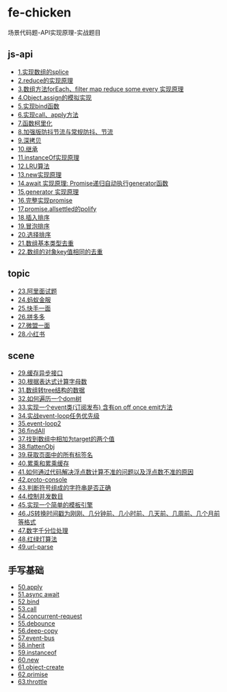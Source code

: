 # fe-chicken

场景代码题-API实现原理-实战题目

## js-api

- [1.实现数组的splice](https://github.com/ChickenDreamFactory/fe-chicken/issues/1)
- [2.reduce的实现原理](https://github.com/ChickenDreamFactory/fe-chicken/issues/2)
- [3.数组方法forEach、filter map reduce some every 实现原理](https://github.com/ChickenDreamFactory/fe-chicken/issues/3)
- [4.Object.assign的模拟实现](https://github.com/ChickenDreamFactory/fe-chicken/issues/4)
- [5.实现bind函数](https://github.com/ChickenDreamFactory/fe-chicken/issues/5)
- [6.实现call、apply方法](https://github.com/ChickenDreamFactory/fe-chicken/issues/6)
- [7.函数柯里化](https://github.com/ChickenDreamFactory/fe-chicken/issues/7)
- [8.加强版防抖节流与常规防抖、节流](https://github.com/ChickenDreamFactory/fe-chicken/issues/8)
- [9.深拷贝](https://github.com/ChickenDreamFactory/fe-chicken/issues/9)
- [10.继承](https://github.com/ChickenDreamFactory/fe-chicken/issues/10)
- [11.instanceOf实现原理](https://github.com/ChickenDreamFactory/fe-chicken/issues/11)
- [12.LRU算法](https://github.com/ChickenDreamFactory/fe-chicken/issues/12)
- [13.new实现原理](https://github.com/ChickenDreamFactory/fe-chicken/issues/13)
- [14.await 实现原理: Promise递归自动执行generator函数](https://github.com/ChickenDreamFactory/fe-chicken/issues/14)
- [15.generator 实现原理](https://github.com/ChickenDreamFactory/fe-chicken/issues/15)
- [16.完整实现promise](https://github.com/ChickenDreamFactory/fe-chicken/issues/16)
- [17.promise.allsettled的polify](https://github.com/ChickenDreamFactory/fe-chicken/issues/17)
- [18.插入排序](https://github.com/ChickenDreamFactory/fe-chicken/issues/18)
- [19.冒泡排序](https://github.com/ChickenDreamFactory/fe-chicken/issues/19)
- [20.选择排序](https://github.com/ChickenDreamFactory/fe-chicken/issues/20)
- [21.数组基本类型去重](https://github.com/ChickenDreamFactory/fe-chicken/issues/21)
- [22.数组的对象key值相同的去重](https://github.com/ChickenDreamFactory/fe-chicken/issues/22)

## topic

- [23.阿里面试题](https://github.com/ChickenDreamFactory/fe-chicken/issues/23)
- [24.蚂蚁金服](https://github.com/ChickenDreamFactory/fe-chicken/issues/24)
- [25.快手一面](https://github.com/ChickenDreamFactory/fe-chicken/issues/25)
- [26.拼多多](https://github.com/ChickenDreamFactory/fe-chicken/issues/26)
- [27.微盟一面](https://github.com/ChickenDreamFactory/fe-chicken/issues/27)
- [28.小红书](https://github.com/ChickenDreamFactory/fe-chicken/issues/28)

## scene

- [29.缓存异步接口](https://github.com/ChickenDreamFactory/fe-chicken/issues/29)
- [30.根据表达式计算字母数](https://github.com/ChickenDreamFactory/fe-chicken/issues/30)
- [31.数组转tree结构的数据](https://github.com/ChickenDreamFactory/fe-chicken/issues/31)
- [32.如何遍历一个dom树](https://github.com/ChickenDreamFactory/fe-chicken/issues/32)
- [33.实现一个event类(订阅发布) 含有on off once emit方法](https://github.com/ChickenDreamFactory/fe-chicken/issues/33)
- [34.实战event-loop任务优先级](https://github.com/ChickenDreamFactory/fe-chicken/issues/34)
- [35.event-loop2](https://github.com/ChickenDreamFactory/fe-chicken/issues/35)
- [36.findAll](https://github.com/ChickenDreamFactory/fe-chicken/issues/36)
- [37.找到数组中相加为target的两个值](https://github.com/ChickenDreamFactory/fe-chicken/issues/37)
- [38.flattenObj](https://github.com/ChickenDreamFactory/fe-chicken/issues/38)
- [39.获取页面中的所有标签名](https://github.com/ChickenDreamFactory/fe-chicken/issues/39)
- [40.累乘和累乘缓存](https://github.com/ChickenDreamFactory/fe-chicken/issues/40)
- [41.如何通过代码解决浮点数计算不准的问题以及浮点数不准的原因](https://github.com/ChickenDreamFactory/fe-chicken/issues/41)
- [42.proto-console](https://github.com/ChickenDreamFactory/fe-chicken/issues/42)
- [43.判断符号组成的字符串是否正确](https://github.com/ChickenDreamFactory/fe-chicken/issues/43)
- [44.控制并发数目](https://github.com/ChickenDreamFactory/fe-chicken/issues/44)
- [45.实现一个简单的模板引擎](https://github.com/ChickenDreamFactory/fe-chicken/issues/45)
- [46.JS转换时间戳为刚刚、几分钟前、几小时前、几天前、几周前、几个月前等格式](https://github.com/ChickenDreamFactory/fe-chicken/issues/46)
- [47.数字千分位处理](https://github.com/ChickenDreamFactory/fe-chicken/issues/47)
- [48.红绿灯算法](https://github.com/ChickenDreamFactory/fe-chicken/issues/48)
- [49.url-parse](https://github.com/ChickenDreamFactory/fe-chicken/issues/49)

## 手写基础

- [50.apply]()
- [51.async await]()
- [52.bind]()
- [53.call]()
- [54.concurrent-request]()
- [55.debounce]()
- [56.deep-copy]()
- [57.event-bus]()
- [58.inherit]()
- [59.instanceof]()
- [60.new]()
- [61.object-create]()
- [62.primise]()
- [63.throttle]()











